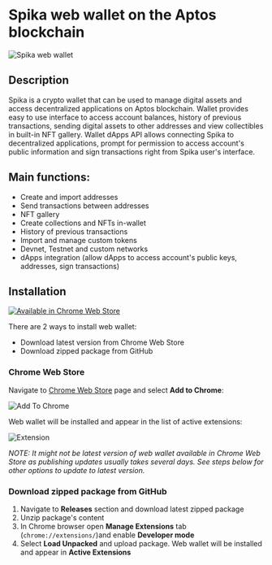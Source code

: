 # Spika web wallet on the Aptos blockchain

![Spika web wallet](https://github.com/SpikaApp/spika-extension/raw/main/assets/header.png)

## **Description**

Spika is a crypto wallet that can be used to manage digital assets and access decentralized applications on Aptos blockchain.
Wallet provides easy to use interface to access account balances, history of previous transactions, sending digital assets to other addresses and view collectibles in built-in NFT gallery.
Wallet dApps API allows connecting Spika to decentralized applications, prompt for permission to access account's public information and sign transactions right from Spika user's interface.

## **Main functions:**
- Create and import addresses
- Send transactions between addresses
- NFT gallery
- Create collections and NFTs in-wallet
- History of previous transactions
- Import and manage custom tokens
- Devnet, Testnet and custom networks
- dApps integration (allow dApps to access account's public keys, addresses, sign transactions)

## **Installation**

[![Available in Chrome Web Store](https://github.com/SpikaApp/spika-extension/raw/main/assets/chrome_web_store.png)](https://chrome.google.com/webstore/detail/spika/fadkojdgchhfkdkklllhcphknohbmjmb)

There are 2 ways to install web wallet:

- Download latest version from Chrome Web Store
- Download zipped package from GitHub

### **Chrome Web Store**

Navigate to [Chrome Web Store](https://chrome.google.com/webstore/detail/spika/fadkojdgchhfkdkklllhcphknohbmjmb) page and select **Add to Chrome**:

![Add To Chrome](https://github.com/SpikaApp/spika-extension/raw/main/assets/add_to_chrome.png)

Web wallet will be installed and appear in the list of active extensions:

![Extension](https://github.com/SpikaApp/spika-extension/raw/main/assets/extension.png)

_NOTE: It might not be latest version of web wallet available in Chrome Web Store as publishing updates usually takes several days. See steps below for other options to update to latest version._

### **Download zipped package from GitHub**

1. Navigate to **Releases** section and download latest zipped package
2. Unzip package's content
3. In Chrome browser open **Manage Extensions** tab (`chrome://extensions/`)and enable **Developer mode**
4. Select **Load Unpacked** and upload package. Web wallet will be installed and appear in **Active Extensions**
